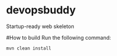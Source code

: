 # devopsbuddy
Startup-ready web skeleton

#How to build
Run the following command:
````
mvn clean install
````